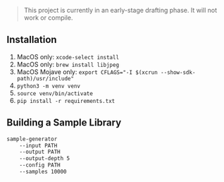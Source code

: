 > This project is currently in an early-stage drafting phase. It will not work or compile.

## Installation

1. MacOS only: `xcode-select install`
1. MacOS only: `brew install libjpeg`
1. MacOS Mojave only: `export CFLAGS="-I $(xcrun --show-sdk-path)/usr/include"`
1. `python3 -m venv venv`
1. `source venv/bin/activate`
1. `pip install -r requirements.txt`


## Building a Sample Library

```bash
sample-generator
    --input PATH
    --output PATH
    --output-depth 5
    --config PATH
    --samples 10000
```


